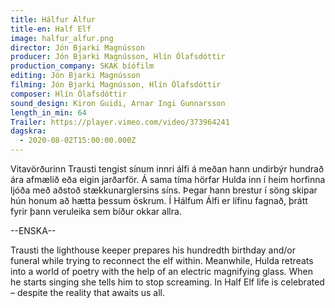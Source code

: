 ```yaml
---
title: Hálfur Álfur
title-en: Half Elf
image: halfur_alfur.png
director: Jón Bjarki Magnússon
producer: Jón Bjarki Magnússon, Hlín Ólafsdóttir
production_company: SKAK bíófilm
editing: Jón Bjarki Magnússon
filming: Jón Bjarki Magnússon, Hlín Ólafsdóttir
composer: Hlín Ólafsdóttir
sound_design: Kiron Guidi, Arnar Ingi Gunnarsson
length_in_min: 64
Trailer: https://player.vimeo.com/video/373964241
dagskra:
  - 2020-08-02T15:00:00.000Z
---
```

Vitavörðurinn Trausti tengist sínum innri álfi á meðan hann undirbýr hundrað ára afmælið eða eigin jarðarför. Á sama tíma hörfar Hulda inn í heim horfinna ljóða með aðstoð stækkunarglersins síns. Þegar hann brestur í söng skipar hún honum að hætta þessum öskrum. Í Hálfum Álfi er lífinu fagnað, þrátt fyrir þann veruleika sem bíður okkar allra.



\--ENSKA--

Trausti the lighthouse keeper prepares his hundredth birthday and/or funeral while trying to reconnect the elf within. Meanwhile, Hulda retreats into a world of poetry with the help of an electric magnifying glass. When he starts singing she tells him to stop screaming. In Half Elf life is celebrated – despite the reality that awaits us all.